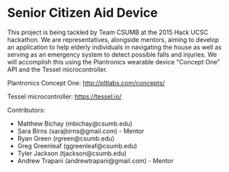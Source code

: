 # Senior Citizen Aid Device
This project is being tackled by Team CSUMB at the 2015 Hack UCSC hackathon. We are representatives, alongside mentors, aiming to develop an application to help elderly individuals in navigating the house as well as serving as an emergency system to detect possible falls and injuries. We will accomplish this using the Plantronics wearable device "Concept One" API and the Tessel microcontroller.

Plantronics Concept One:
http://pltlabs.com/concepts/

Tessel microcontroller:
https://tessel.io/

Contributors:
<ul>
<li>Matthew Bichay (mbichay@csumb.edu)</li>
<li>Sara Birns (sarajbirns@gmail.com) - Mentor</li>
<li>Ryan Green (rgreen@csumb.edu)</li>
<li>Greg Greenleaf (ggreenleaf@csumb.edu)</li>
<li>Tyler Jackson (tjackson@csumb.edu)</li>
<li>Andrew Trapani (andrewtrapani@gmail.com) - Mentor</li>
</ul>